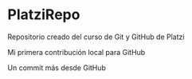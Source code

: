 # PlatziRepo
Repositorio creado del curso de Git y GitHub de Platzi

Mi primera contribución local para GitHub

Un commit más desde GitHub
